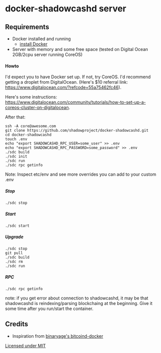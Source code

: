 # docker-shadowcashd server

## Requirements

* Docker installed and running
  * [install Docker](https://docs.docker.com/engine/installation/)
* Server with memory and some free space (tested on Digital Ocean 2GB/2cpu server running CoreOS)

#### Howto

I'd expect you to have Docker set up. If not, try CoreOS. I'd recommend getting a droplet from DigitalOcean.
(Here's $10 referral link: https://www.digitalocean.com/?refcode=55a75462fc46).

Here's some instructions: https://www.digitalocean.com/community/tutorials/how-to-set-up-a-coreos-cluster-on-digitalocean.

After that:

    ssh -A core@awesome.com
    git clone https://github.com/shadowproject/docker-shadowcashd.git
    cd docker-shadowcashd
    touch .env
    echo "export SHADOWCASHD_RPC_USER=some_user" >> .env
    echo "export SHADOWCASHD_RPC_PASSWORD=some_password" >> .env
    ./sdc build
    ./sdc init
    ./sdc run
    ./sdc rpc getinfo
    

Note: Inspect etc/env and see more overrides you can add to your custom .env

##### Stop

    ./sdc stop

##### Start

    ./sdc start

##### Upgrade

    ./sdc stop
    git pull
    ./sdc build
    ./sdc rm
    ./sdc run

##### RPC

    ./sdc rpc getinfo

note: if you get error about connection to shadowcashd, it may be that shadowcashd is reindexing/parsing 
blockchaing at the beginning. Give it some time after you run/start the container.

## Credits

* Inspiration from [binaryage's bitcoind-docker](https://github.com/binaryage/bitcoind-docker)

[Licensed under MIT](LICENSE)